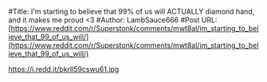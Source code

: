 #Title: I'm starting to believe that 99% of us will ACTUALLY diamond hand, and it makes me proud <3
#Author: LambSauce666
#Post URL: [https://www.reddit.com/r/Superstonk/comments/mwt8al/im_starting_to_believe_that_99_of_us_will/](https://www.reddit.com/r/Superstonk/comments/mwt8al/im_starting_to_believe_that_99_of_us_will/)


https://i.redd.it/bkrll59cswu61.jpg